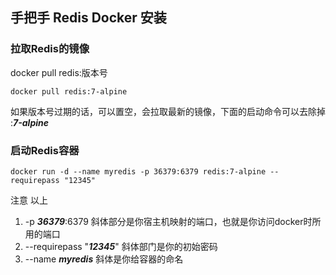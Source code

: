 ## 手把手 Redis Docker 安装

### 拉取Redis的镜像

docker pull redis:版本号

```
docker pull redis:7-alpine
```

如果版本号过期的话，可以置空，会拉取最新的镜像，下面的启动命令可以去除掉 :***7-alpine***

### 启动Redis容器

```
docker run -d --name myredis -p 36379:6379 redis:7-alpine --requirepass "12345"
```

注意 以上

1. -p ***36379***:6379 斜体部分是你宿主机映射的端口，也就是你访问docker时所用的端口
2. --requirepass "***12345***" 斜体部门是你的初始密码
3. --name ***myredis*** 斜体是你给容器的命名


